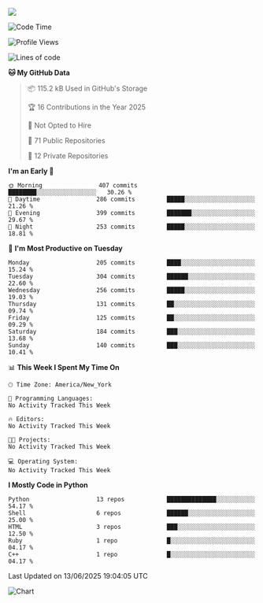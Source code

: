 
![](https://hit.yhype.me/github/profile?user_id=44564111)
<!--START_SECTION:waka-->
![Code Time](http://img.shields.io/badge/Code%20Time-25%20hrs%2048%20mins-blue)

![Profile Views](http://img.shields.io/badge/Profile%20Views-2-blue)

![Lines of code](https://img.shields.io/badge/From%20Hello%20World%20I%27ve%20Written-5.2%20million%20lines%20of%20code-blue)

**🐱 My GitHub Data** 

> 📦 115.2 kB Used in GitHub's Storage 
 > 
> 🏆 16 Contributions in the Year 2025
 > 
> 🚫 Not Opted to Hire
 > 
> 📜 71 Public Repositories 
 > 
> 🔑 12 Private Repositories 
 > 
**I'm an Early 🐤** 

```text
🌞 Morning                407 commits         ████████░░░░░░░░░░░░░░░░░   30.26 % 
🌆 Daytime                286 commits         █████░░░░░░░░░░░░░░░░░░░░   21.26 % 
🌃 Evening                399 commits         ███████░░░░░░░░░░░░░░░░░░   29.67 % 
🌙 Night                  253 commits         █████░░░░░░░░░░░░░░░░░░░░   18.81 % 
```
📅 **I'm Most Productive on Tuesday** 

```text
Monday                   205 commits         ████░░░░░░░░░░░░░░░░░░░░░   15.24 % 
Tuesday                  304 commits         ██████░░░░░░░░░░░░░░░░░░░   22.60 % 
Wednesday                256 commits         █████░░░░░░░░░░░░░░░░░░░░   19.03 % 
Thursday                 131 commits         ██░░░░░░░░░░░░░░░░░░░░░░░   09.74 % 
Friday                   125 commits         ██░░░░░░░░░░░░░░░░░░░░░░░   09.29 % 
Saturday                 184 commits         ███░░░░░░░░░░░░░░░░░░░░░░   13.68 % 
Sunday                   140 commits         ███░░░░░░░░░░░░░░░░░░░░░░   10.41 % 
```


📊 **This Week I Spent My Time On** 

```text
🕑︎ Time Zone: America/New_York

💬 Programming Languages: 
No Activity Tracked This Week

🔥 Editors: 
No Activity Tracked This Week

🐱‍💻 Projects: 
No Activity Tracked This Week

💻 Operating System: 
No Activity Tracked This Week
```

**I Mostly Code in Python** 

```text
Python                   13 repos            ██████████████░░░░░░░░░░░   54.17 % 
Shell                    6 repos             ██████░░░░░░░░░░░░░░░░░░░   25.00 % 
HTML                     3 repos             ███░░░░░░░░░░░░░░░░░░░░░░   12.50 % 
Ruby                     1 repo              █░░░░░░░░░░░░░░░░░░░░░░░░   04.17 % 
C++                      1 repo              █░░░░░░░░░░░░░░░░░░░░░░░░   04.17 % 
```




 Last Updated on 13/06/2025 19:04:05 UTC
<!--END_SECTION:waka-->
![Chart](https://wakatime.com/share/@Vault108/688d9b71-d249-4f4e-81ef-3dceb97e43a3.svg)

